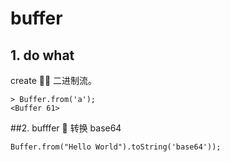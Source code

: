 # buffer

## 1. do what

create  二进制流。

```
> Buffer.from('a');
<Buffer 61>
```

##2. bufffer  转换 base64

```
Buffer.from("Hello World").toString('base64'));
```
